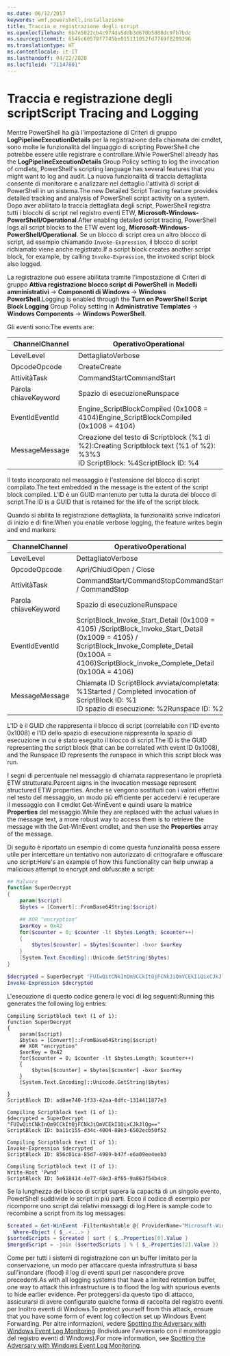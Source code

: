 ```yaml
---
ms.date: 06/12/2017
keywords: wmf,powershell,installazione
title: Traccia e registrazione degli script
ms.openlocfilehash: 6b7e5022cb4c974da5ddb3d670b5808dc9fb7bdc
ms.sourcegitcommit: 6545c60578f7745be015111052fd7769f8289296
ms.translationtype: HT
ms.contentlocale: it-IT
ms.lasthandoff: 04/22/2020
ms.locfileid: "71147801"
---
```

# <a name="script-tracing-and-logging"></a><span data-ttu-id="56da5-103">Traccia e registrazione degli script</span><span class="sxs-lookup"><span data-stu-id="56da5-103">Script Tracing and Logging</span></span>

<span data-ttu-id="56da5-104">Mentre PowerShell ha già l'impostazione di Criteri di gruppo **LogPipelineExecutionDetails** per la registrazione della chiamata dei cmdlet, sono molte le funzionalità del linguaggio di scripting PowerShell che potrebbe essere utile registrare e controllare.</span><span class="sxs-lookup"><span data-stu-id="56da5-104">While PowerShell already has the **LogPipelineExecutionDetails** Group Policy setting to log the invocation of cmdlets, PowerShell's scripting language has several features that you might want to log and audit.</span></span> <span data-ttu-id="56da5-105">La nuova funzionalità di traccia dettagliata consente di monitorare e analizzare nel dettaglio l'attività di script di PowerShell in un sistema.</span><span class="sxs-lookup"><span data-stu-id="56da5-105">The new Detailed Script Tracing feature provides detailed tracking and analysis of PowerShell script activity on a system.</span></span> <span data-ttu-id="56da5-106">Dopo aver abilitato la traccia dettagliata degli script, PowerShell registra tutti i blocchi di script nel registro eventi ETW, **Microsoft-Windows-PowerShell/Operational**.</span><span class="sxs-lookup"><span data-stu-id="56da5-106">After enabling detailed script tracing, PowerShell logs all script blocks to the ETW event log, **Microsoft-Windows-PowerShell/Operational**.</span></span> <span data-ttu-id="56da5-107">Se un blocco di script crea un altro blocco di script, ad esempio chiamando `Invoke-Expression`, il blocco di script richiamato viene anche registrato.</span><span class="sxs-lookup"><span data-stu-id="56da5-107">If a script block creates another script block, for example, by calling `Invoke-Expression`, the invoked script block also logged.</span></span>

<span data-ttu-id="56da5-108">La registrazione può essere abilitata tramite l'impostazione di Criteri di gruppo **Attiva registrazione blocco script di PowerShell** in **Modelli amministrativi** -> **Componenti di Windows** -> **Windows PowerShell**.</span><span class="sxs-lookup"><span data-stu-id="56da5-108">Logging is enabled through the **Turn on PowerShell Script Block Logging** Group Policy setting in **Administrative Templates** -> **Windows Components** -> **Windows PowerShell**.</span></span>

<span data-ttu-id="56da5-109">Gli eventi sono:</span><span class="sxs-lookup"><span data-stu-id="56da5-109">The events are:</span></span>

| <span data-ttu-id="56da5-110">Channel</span><span class="sxs-lookup"><span data-stu-id="56da5-110">Channel</span></span> |                               <span data-ttu-id="56da5-111">Operativo</span><span class="sxs-lookup"><span data-stu-id="56da5-111">Operational</span></span>                               |
| ------- | ----------------------------------------------------------------------- |
| <span data-ttu-id="56da5-112">Level</span><span class="sxs-lookup"><span data-stu-id="56da5-112">Level</span></span>   | <span data-ttu-id="56da5-113">Dettagliato</span><span class="sxs-lookup"><span data-stu-id="56da5-113">Verbose</span></span>                                                                 |
| <span data-ttu-id="56da5-114">Opcode</span><span class="sxs-lookup"><span data-stu-id="56da5-114">Opcode</span></span>  | <span data-ttu-id="56da5-115">Create</span><span class="sxs-lookup"><span data-stu-id="56da5-115">Create</span></span>                                                                  |
| <span data-ttu-id="56da5-116">Attività</span><span class="sxs-lookup"><span data-stu-id="56da5-116">Task</span></span>    | <span data-ttu-id="56da5-117">CommandStart</span><span class="sxs-lookup"><span data-stu-id="56da5-117">CommandStart</span></span>                                                            |
| <span data-ttu-id="56da5-118">Parola chiave</span><span class="sxs-lookup"><span data-stu-id="56da5-118">Keyword</span></span> | <span data-ttu-id="56da5-119">Spazio di esecuzione</span><span class="sxs-lookup"><span data-stu-id="56da5-119">Runspace</span></span>                                                                |
| <span data-ttu-id="56da5-120">EventId</span><span class="sxs-lookup"><span data-stu-id="56da5-120">EventId</span></span> | <span data-ttu-id="56da5-121">Engine_ScriptBlockCompiled (0x1008 = 4104)</span><span class="sxs-lookup"><span data-stu-id="56da5-121">Engine_ScriptBlockCompiled (0x1008 = 4104)</span></span>                              |
| <span data-ttu-id="56da5-122">Message</span><span class="sxs-lookup"><span data-stu-id="56da5-122">Message</span></span> | <span data-ttu-id="56da5-123">Creazione del testo di Scriptblock (%1 di %2):</span><span class="sxs-lookup"><span data-stu-id="56da5-123">Creating Scriptblock text (%1 of %2):</span></span> </br> <span data-ttu-id="56da5-124">%3</span><span class="sxs-lookup"><span data-stu-id="56da5-124">%3</span></span> </br> <span data-ttu-id="56da5-125">ID ScriptBlock: %4</span><span class="sxs-lookup"><span data-stu-id="56da5-125">ScriptBlock ID: %4</span></span> |


<span data-ttu-id="56da5-126">Il testo incorporato nel messaggio è l'estensione del blocco di script compilato.</span><span class="sxs-lookup"><span data-stu-id="56da5-126">The text embedded in the message is the extent of the script block compiled.</span></span> <span data-ttu-id="56da5-127">L'ID è un GUID mantenuto per tutta la durata del blocco di script.</span><span class="sxs-lookup"><span data-stu-id="56da5-127">The ID is a GUID that is retained for the life of the script block.</span></span>

<span data-ttu-id="56da5-128">Quando si abilita la registrazione dettagliata, la funzionalità scrive indicatori di inizio e di fine:</span><span class="sxs-lookup"><span data-stu-id="56da5-128">When you enable verbose logging, the feature writes begin and end markers:</span></span>

| <span data-ttu-id="56da5-129">Channel</span><span class="sxs-lookup"><span data-stu-id="56da5-129">Channel</span></span> |                                 <span data-ttu-id="56da5-130">Operativo</span><span class="sxs-lookup"><span data-stu-id="56da5-130">Operational</span></span>                                |
| ------- | -------------------------------------------------------------------------- |
| <span data-ttu-id="56da5-131">Level</span><span class="sxs-lookup"><span data-stu-id="56da5-131">Level</span></span>   | <span data-ttu-id="56da5-132">Dettagliato</span><span class="sxs-lookup"><span data-stu-id="56da5-132">Verbose</span></span>                                                                    |
| <span data-ttu-id="56da5-133">Opcode</span><span class="sxs-lookup"><span data-stu-id="56da5-133">Opcode</span></span>  | <span data-ttu-id="56da5-134">Apri/Chiudi</span><span class="sxs-lookup"><span data-stu-id="56da5-134">Open / Close</span></span>                                                               |
| <span data-ttu-id="56da5-135">Attività</span><span class="sxs-lookup"><span data-stu-id="56da5-135">Task</span></span>    | <span data-ttu-id="56da5-136">CommandStart/CommandStop</span><span class="sxs-lookup"><span data-stu-id="56da5-136">CommandStart / CommandStop</span></span>                                                 |
| <span data-ttu-id="56da5-137">Parola chiave</span><span class="sxs-lookup"><span data-stu-id="56da5-137">Keyword</span></span> | <span data-ttu-id="56da5-138">Spazio di esecuzione</span><span class="sxs-lookup"><span data-stu-id="56da5-138">Runspace</span></span>                                                                   |
| <span data-ttu-id="56da5-139">EventId</span><span class="sxs-lookup"><span data-stu-id="56da5-139">EventId</span></span> | <span data-ttu-id="56da5-140">ScriptBlock\_Invoke\_Start\_Detail (0x1009 = 4105) /</span><span class="sxs-lookup"><span data-stu-id="56da5-140">ScriptBlock\_Invoke\_Start\_Detail (0x1009 = 4105) /</span></span> </br> <span data-ttu-id="56da5-141">ScriptBlock\_Invoke\_Complete\_Detail (0x100A = 4106)</span><span class="sxs-lookup"><span data-stu-id="56da5-141">ScriptBlock\_Invoke\_Complete\_Detail (0x100A = 4106)</span></span> |
| <span data-ttu-id="56da5-142">Message</span><span class="sxs-lookup"><span data-stu-id="56da5-142">Message</span></span> | <span data-ttu-id="56da5-143">Chiamata ID ScriptBlock avviata/completata: %1</span><span class="sxs-lookup"><span data-stu-id="56da5-143">Started / Completed invocation of ScriptBlock ID: %1</span></span> </br> <span data-ttu-id="56da5-144">ID spazio di esecuzione: %2</span><span class="sxs-lookup"><span data-stu-id="56da5-144">Runspace ID: %2</span></span> |

<span data-ttu-id="56da5-145">L'ID è il GUID che rappresenta il blocco di script (correlabile con l'ID evento 0x1008) e l'ID dello spazio di esecuzione rappresenta lo spazio di esecuzione in cui è stato eseguito il blocco di script.</span><span class="sxs-lookup"><span data-stu-id="56da5-145">The ID is the GUID representing the script block (that can be correlated with event ID 0x1008), and the Runspace ID represents the runspace in which this script block was run.</span></span>

<span data-ttu-id="56da5-146">I segni di percentuale nel messaggio di chiamata rappresentano le proprietà ETW strutturate.</span><span class="sxs-lookup"><span data-stu-id="56da5-146">Percent signs in the invocation message represent structured ETW properties.</span></span> <span data-ttu-id="56da5-147">Anche se vengono sostituiti con i valori effettivi nel testo del messaggio, un modo più efficiente per accedervi è recuperare il messaggio con il cmdlet Get-WinEvent e quindi usare la matrice **Properties** del messaggio.</span><span class="sxs-lookup"><span data-stu-id="56da5-147">While they are replaced with the actual values in the message text, a more robust way to access them is to retrieve the message with the Get-WinEvent cmdlet, and then use the **Properties** array of the message.</span></span>

<span data-ttu-id="56da5-148">Di seguito è riportato un esempio di come questa funzionalità possa essere utile per intercettare un tentativo non autorizzato di crittografare e offuscare uno script:</span><span class="sxs-lookup"><span data-stu-id="56da5-148">Here's an example of how this functionality can help unwrap a malicious attempt to encrypt and obfuscate a script:</span></span>

```powershell
## Malware
function SuperDecrypt
{
    param($script)
    $bytes = [Convert]::FromBase64String($script)

    ## XOR "encryption"
    $xorKey = 0x42
    for($counter = 0; $counter -lt $bytes.Length; $counter++)
    {
        $bytes[$counter] = $bytes[$counter] -bxor $xorKey
    }
    [System.Text.Encoding]::Unicode.GetString($bytes)
}

$decrypted = SuperDecrypt "FUIwQitCNkInQm9CCkItQjFCNkJiQmVCEkI1QixCJkJlQg=="
Invoke-Expression $decrypted
```

<span data-ttu-id="56da5-149">L'esecuzione di questo codice genera le voci di log seguenti:</span><span class="sxs-lookup"><span data-stu-id="56da5-149">Running this generates the following log entries:</span></span>

```Output
Compiling Scriptblock text (1 of 1):
function SuperDecrypt
{
    param($script)
    $bytes = [Convert]::FromBase64String($script)
    ## XOR "encryption"
    $xorKey = 0x42
    for($counter = 0; $counter -lt $bytes.Length; $counter++)
    {
        $bytes[$counter] = $bytes[$counter] -bxor $xorKey
    }
    [System.Text.Encoding]::Unicode.GetString($bytes)

}
ScriptBlock ID: ad8ae740-1f33-42aa-8dfc-1314411877e3

Compiling Scriptblock text (1 of 1):
$decrypted = SuperDecrypt "FUIwQitCNkInQm9CCkItQjFCNkJiQmVCEkI1QixCJkJlQg=="
ScriptBlock ID: ba11c155-d34c-4004-88e3-6502ecb50f52

Compiling Scriptblock text (1 of 1):
Invoke-Expression $decrypted
ScriptBlock ID: 856c01ca-85d7-4989-b47f-e6a09ee4eeb3

Compiling Scriptblock text (1 of 1):
Write-Host 'Pwnd'
ScriptBlock ID: 5e618414-4e77-48e3-8f65-9a863f54b4c8
```

Se la lunghezza del blocco di script supera la capacità di un singolo evento, PowerShell suddivide lo script in più parti. <span data-ttu-id="56da5-151">Ecco il codice di esempio per ricomporre uno script dai relativi messaggi di log:</span><span class="sxs-lookup"><span data-stu-id="56da5-151">Here is sample code to recombine a script from its log messages:</span></span>

```powershell
$created = Get-WinEvent -FilterHashtable @{ ProviderName="Microsoft-Windows-PowerShell"; Id = 4104 } |
  Where-Object { $_.<...> }
$sortedScripts = $created | sort { $_.Properties[0].Value }
$mergedScript = -join ($sortedScripts | % { $_.Properties[2].Value })
```

<span data-ttu-id="56da5-152">Come per tutti i sistemi di registrazione con un buffer limitato per la conservazione, un modo per attaccare questa infrastruttura si basa sull'inondare (flood) il log di eventi spuri per nascondere prove precedenti.</span><span class="sxs-lookup"><span data-stu-id="56da5-152">As with all logging systems that have a limited retention buffer, one way to attack this infrastructure is to flood the log with spurious events to hide earlier evidence.</span></span> <span data-ttu-id="56da5-153">Per proteggersi da questo tipo di attacco, assicurarsi di avere configurato qualche forma di raccolta del registro eventi per Inoltro eventi di Windows.</span><span class="sxs-lookup"><span data-stu-id="56da5-153">To protect yourself from this attack, ensure that you have some form of event log collection set up Windows Event Forwarding.</span></span> <span data-ttu-id="56da5-154">Per altre informazioni, vedere [Spotting the Adversary with Windows Event Log Monitoring](https://apps.nsa.gov/iaarchive/library/reports/spotting-the-adversary-with-windows-event-log-monitoring.cfm) (Individuare l'avversario con il monitoraggio del registro eventi di Windows).</span><span class="sxs-lookup"><span data-stu-id="56da5-154">For more information, see [Spotting the Adversary with Windows Event Log Monitoring](https://apps.nsa.gov/iaarchive/library/reports/spotting-the-adversary-with-windows-event-log-monitoring.cfm).</span></span>